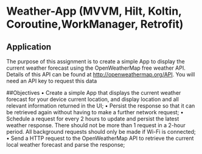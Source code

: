 # Weather-App (MVVM, Hilt, Koltin, Coroutine,WorkManager, Retrofit)
## Application
The purpose of this assignment is to create a simple App to display the current weather forecast using the OpenWeatherMap free weather API.  Details of this API can be found at http://openweathermap.org/API.   You will need an API key to request this data

##Objectives
•	Create a simple App that displays the current weather forecast for your device current location, and display location and all relevant information returned in the UI;
•	Persist the response so that it can be retrieved again without having to make a further network request;
•	Schedule a request for every 2 hours to update and persist the latest weather response.  There should not be more than 1 request in a 2-hour period.  All background requests should only be made if Wi-Fi is connected;
•	Send a HTTP request to the OpenWeatherMap API to retrieve the current local weather forecast and parse the response;
